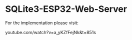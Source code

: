 # SQLite3-ESP32-Web-Server

For the implementation please visit:

youtube.com/watch?v=a_yKZfFejNk&t=851s
